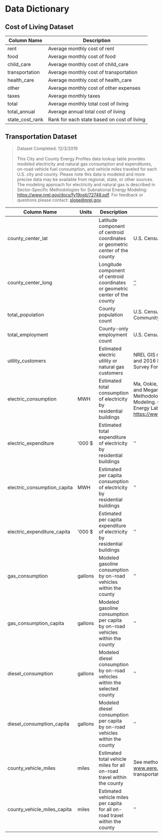 # Data Dictionary

## Cost of Living Dataset

| Column Name | Description |
|-----|------|
| rent | Average monthly cost of rent |
| food | Average monthly cost of food |
| child_care | Average monthly cost of child_care |
| transportation | Average monthly cost of transportation |
| health_care | Average monthly cost of health_care |
| other | Average monthly cost of other expenses |
| taxes | Average monthly taxes |
| total | Average monthly total cost of living |
| total_annual | Average annual total cost of living |
| state_cost_rank | Rank for each state based on cost of living |

## Transportation Dataset
> Dataset Completed: 12/3/2019
<br><br>
This City and County Energy Profiles data lookup table provides modeled electricity and natural gas consumption and expenditures, on-road vehicle fuel consumption, and vehicle miles traveled for each U.S. city and county. Please note this data is modeled and more precise data may be available from regional, state, or other sources. The modeling approach for electricity and natural gas is described in Sector-Specific Methodologies for Subnational Energy Modeling: https://www.nrel.gov/docs/fy19osti/72748.pdf. For feedback or questions please contact: slope@nrel.gov.

| Column Name | Units | Description | Source (if applicable) |
|-----|------|---|---|
 | county_center_lat | | Latitude component of centroid coordinates or geometric center of the county | U.S. Census 2016 Gazetteer Files |
 | county_center_long | | Longitude component of centroid coordinates or geometric center of the county | [''](https://en.wikipedia.org/wiki/Ditto_mark) |
 | total_population | | County population count | U.S. Census 2012-2016 5-yr American Community Survey |
 | total_employment | | County-only employment count | U.S. Census 2016 County Business Patterns |
 | utility_customers | | Estimated electric utility or natural gas customers | NREL GIS mapping based on Ventyx/ABB Data and 2016 Energy Information Administration Survey Form 861 |
 | electric_consumption | MWH | Estimated total consumption of electricity by residential buildings | Ma, Ookie, Ricardo Oliveira, Evan Rosenlieb, and Megan Day. 2019. Sector-Specific Methodologies for Subnational Energy Modeling. Golden, CO: National Renewable Energy Laboratory. NREL/TP-7A40-72748. https://www.nrel.gov/docs/fy19osti/72748.pdf. |
 | electric_expenditure | '000 $ | Estimated total expenditure of electricity by residential buildings | '' |
 | electric_consumption_capita | MWH | Estimated per capita consumption of electricity by residential buildings | '' |
 | electric_expenditure_capita | '000 $ | Estimated per capita expenditure of electricity by residential buildings | '' |
 | gas_consumption | gallons | Modeled gasoline consumption by on-road vehicles within the county | '' |
 | gas_consumption_capita | gallons | Modeled gasoline consumption per capita by on-road vehicles within the county | '' |
 | diesel_consumption | gallons | Modeled diesel consumption by on-road vehicles within the selected county | '' |
 | diesel_consumption_capita | gallons | Modeled diesel consumption per capita by on-road vehicles within the county | '' |
 | county_vehicle_miles | miles | Estimated total vehicle miles for all on-road travel within the county | See methodology posted at: www.eere.energy.gov/sled under transportation. |
 | county_vehicle_miles_capita | miles | Estimated vehicle miles per capita for all on-road travel within the county | '' |
